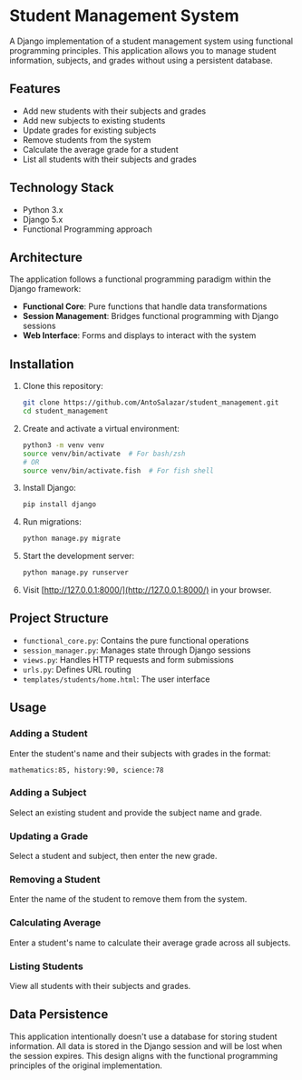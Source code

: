 # Student Management System

A Django implementation of a student management system using functional programming principles. This application allows you to manage student information, subjects, and grades without using a persistent database.

## Features

- Add new students with their subjects and grades
- Add new subjects to existing students
- Update grades for existing subjects
- Remove students from the system
- Calculate the average grade for a student
- List all students with their subjects and grades

## Technology Stack

- Python 3.x
- Django 5.x
- Functional Programming approach

## Architecture

The application follows a functional programming paradigm within the Django framework:

- **Functional Core**: Pure functions that handle data transformations
- **Session Management**: Bridges functional programming with Django sessions
- **Web Interface**: Forms and displays to interact with the system

## Installation

1. Clone this repository:
   ```bash
   git clone https://github.com/AntoSalazar/student_management.git
   cd student_management
   ```

2. Create and activate a virtual environment:
   ```bash
   python3 -m venv venv
   source venv/bin/activate  # For bash/zsh
   # OR
   source venv/bin/activate.fish  # For fish shell
   ```

3. Install Django:
   ```bash
   pip install django
   ```

4. Run migrations:
   ```bash
   python manage.py migrate
   ```

5. Start the development server:
   ```bash
   python manage.py runserver
   ```

6. Visit [http://127.0.0.1:8000/](http://127.0.0.1:8000/) in your browser.

## Project Structure

- `functional_core.py`: Contains the pure functional operations
- `session_manager.py`: Manages state through Django sessions
- `views.py`: Handles HTTP requests and form submissions
- `urls.py`: Defines URL routing
- `templates/students/home.html`: The user interface

## Usage

### Adding a Student

Enter the student's name and their subjects with grades in the format:
```
mathematics:85, history:90, science:78
```

### Adding a Subject

Select an existing student and provide the subject name and grade.

### Updating a Grade

Select a student and subject, then enter the new grade.

### Removing a Student

Enter the name of the student to remove them from the system.

### Calculating Average

Enter a student's name to calculate their average grade across all subjects.

### Listing Students

View all students with their subjects and grades.

## Data Persistence

This application intentionally doesn't use a database for storing student information. All data is stored in the Django session and will be lost when the session expires. This design aligns with the functional programming principles of the original implementation.

